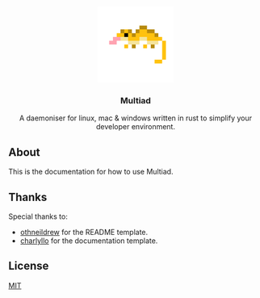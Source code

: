 <div align="center">
  <a href="https://github.com/othneildrew/Best-README-Template">
    <img src="gecko.png" alt="Logo" width="150" height="150">
  </a>

  <h3 align="center">Multiad</h3>

  <p align="center">
    A daemoniser for linux, mac & windows written in rust to simplify your developer environment.
  </p>
</div>

## About
This is the documentation for how to use Multiad.

## Thanks
Special thanks to:
* [othneildrew](https://github.com/othneildrew) for the README template.
* [charlyllo](https://github.com/charlyllo/doctemplate) for the documentation template.

## License
[MIT](https://opensource.org/licenses/MIT)
